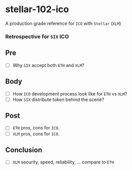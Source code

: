 # stellar-102-ico
A production grade reference for `ICO` with `Stellar` (`XLM`)

### Retrospective for `SIX` ICO
## Pre
- [ ] Why `SIX` accept both `ETH` and `XLM`?

## Body
- [ ] How `ICO` development process look like for `ETH` vs `XLM`?
- [ ] How `SIX` distribute token behind the scene?

## Post
- [ ] `ETH` pros, cons for `ICO`.
- [ ] `XLM` pros, cons for `ICO`.

## Conclusion
- [ ] `XLM` security, speed, reliability, ... compare to `ETH`
